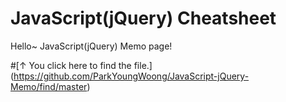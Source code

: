 # JavaScript(jQuery) Cheatsheet

Hello~ JavaScript(jQuery) Memo page!

#[↑ You click here to find the file.] (https://github.com/ParkYoungWoong/JavaScript-jQuery-Memo/find/master)
